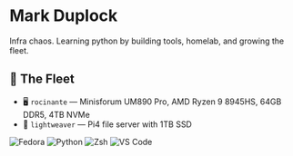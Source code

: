 # Mark Duplock

Infra chaos. 
Learning python by building tools, homelab, and growing the fleet.

## 🚀 The Fleet

- 🖥️ `rocinante` — Minisforum UM890 Pro, AMD Ryzen 9 8945HS, 64GB DDR5, 4TB NVMe
- 🍓 `lightweaver` — Pi4 file server with 1TB SSD

![Fedora](https://img.shields.io/badge/Fedora-38%2B-blue?logo=fedora)
![Python](https://img.shields.io/badge/Python-3.12-blue?logo=python)
![Zsh](https://img.shields.io/badge/Shell-Zsh-informational?logo=gnubash)
![VS Code](https://img.shields.io/badge/Editor-VSCode-blue?logo=visualstudiocode)
